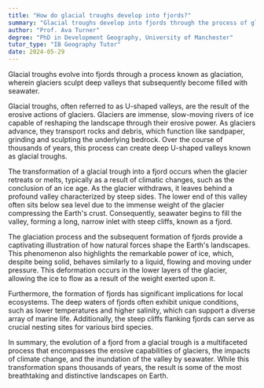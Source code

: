 ```yaml
---
title: "How do glacial troughs develop into fjords?"
summary: "Glacial troughs develop into fjords through the process of glaciation, where glaciers carve out deep valleys that later fill with seawater."
author: "Prof. Ava Turner"
degree: "PhD in Development Geography, University of Manchester"
tutor_type: "IB Geography Tutor"
date: 2024-05-29
---
```


Glacial troughs evolve into fjords through a process known as glaciation, wherein glaciers sculpt deep valleys that subsequently become filled with seawater.

Glacial troughs, often referred to as U-shaped valleys, are the result of the erosive actions of glaciers. Glaciers are immense, slow-moving rivers of ice capable of reshaping the landscape through their erosive power. As glaciers advance, they transport rocks and debris, which function like sandpaper, grinding and sculpting the underlying bedrock. Over the course of thousands of years, this process can create deep U-shaped valleys known as glacial troughs.

The transformation of a glacial trough into a fjord occurs when the glacier retreats or melts, typically as a result of climatic changes, such as the conclusion of an ice age. As the glacier withdraws, it leaves behind a profound valley characterized by steep sides. The lower end of this valley often sits below sea level due to the immense weight of the glacier compressing the Earth's crust. Consequently, seawater begins to fill the valley, forming a long, narrow inlet with steep cliffs, known as a fjord.

The glaciation process and the subsequent formation of fjords provide a captivating illustration of how natural forces shape the Earth's landscapes. This phenomenon also highlights the remarkable power of ice, which, despite being solid, behaves similarly to a liquid, flowing and moving under pressure. This deformation occurs in the lower layers of the glacier, allowing the ice to flow as a result of the weight exerted upon it.

Furthermore, the formation of fjords has significant implications for local ecosystems. The deep waters of fjords often exhibit unique conditions, such as lower temperatures and higher salinity, which can support a diverse array of marine life. Additionally, the steep cliffs flanking fjords can serve as crucial nesting sites for various bird species.

In summary, the evolution of a fjord from a glacial trough is a multifaceted process that encompasses the erosive capabilities of glaciers, the impacts of climate change, and the inundation of the valley by seawater. While this transformation spans thousands of years, the result is some of the most breathtaking and distinctive landscapes on Earth.
    
